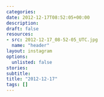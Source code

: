```yaml
---
categories:
date: 2012-12-17T08:52:05+00:00
description:
draft: false
resources:
- src: 2012-12-17_08-52-05_UTC.jpg
  name: "header"
layout: instagram
options:
  unlisted: false
stories:
subtitle:
title: "2012-12-17"
tags: []
---
```


 
